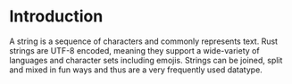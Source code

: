 # Introduction

A string is a sequence of characters and commonly represents text. Rust strings are UTF-8 encoded, meaning they support a wide-variety of languages and character sets including emojis. Strings can be joined, split and mixed in fun ways and thus are a very frequently used datatype.
